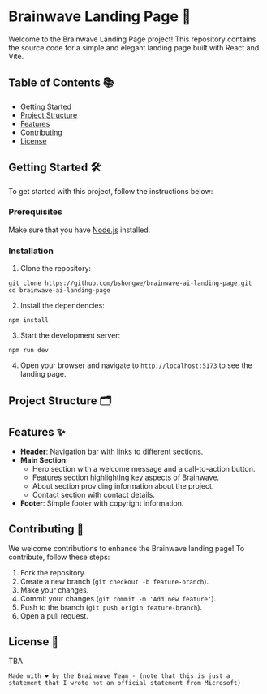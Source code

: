 # Brainwave Landing Page 🚀
Welcome to the Brainwave Landing Page project! This repository contains the source code for a simple and elegant landing page built with React and Vite. 

## Table of Contents 📚
- [Getting Started](#getting-started-)
- [Project Structure](#project-structure-)
- [Features](#features-)
- [Contributing](#contributing-)
- [License](#license-)

## Getting Started 🛠️
To get started with this project, follow the instructions below:

### Prerequisites
Make sure that you have [Node.js](https://nodejs.org/) installed.

### Installation
1. Clone the repository:
```
git clone https://github.com/bshongwe/brainwave-ai-landing-page.git
cd brainwave-ai-landing-page
```

2. Install the dependencies:
```
npm install
```

3. Start the development server:
```
npm run dev
```

4. Open your browser and navigate to `http://localhost:5173` to see the landing page.

## Project Structure 🗂️

## Features ✨
- **Header**: Navigation bar with links to different sections.
- **Main Section**:
  - Hero section with a welcome message and a call-to-action button.
  - Features section highlighting key aspects of Brainwave.
  - About section providing information about the project.
  - Contact section with contact details.
- **Footer**: Simple footer with copyright information.

## Contributing 🤝
We welcome contributions to enhance the Brainwave landing page! To contribute, follow these steps:</br>
1. Fork the repository.
2. Create a new branch (`git checkout -b feature-branch`).
3. Make your changes.
4. Commit your changes (`git commit -m 'Add new feature'`).
5. Push to the branch (`git push origin feature-branch`).
6. Open a pull request.

## License 📄
TBA

```
Made with ❤️ by the Brainwave Team - (note that this is just a statement that I wrote not an official statement from Microsoft)
```
